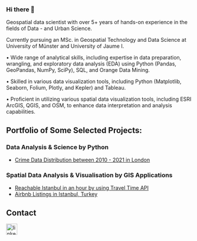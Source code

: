 ### Hi there 👋

Geospatial data scientist with over 5+ years of hands-on experience in the fields of Data - and Urban Science.

Currently pursuing an MSc. in Geospatial Technology and Data Science at University of Münster and University of Jaume I.

• Wide range of analytical skills, including expertise in data preparation, wrangling, and exploratory data analysis (EDA) using Python (Pandas, GeoPandas, NumPy, SciPy), SQL, and Orange Data Mining.

• Skilled in various data visualization tools, including Python (Matplotlib, Seaborn, Folium, Plotly, and Kepler) and Tableau.

• Proficient in utilizing various spatial data visualization tools, including ESRI ArcGIS, QGIS, and OSM, to enhance data interpretation and analysis capabilities.

## Portfolio of Some Selected Projects:
  
### Data Analysis & Science by Python
- [Crime Data Distribution between 2010 - 2021 in London](https://github.com/safakcoze/Crime_Data_London)

### Spatial Data Analysis & Visualisation by GIS Applications
- [Reachable Istanbul in an hour by using Travel Time API](https://github.com/safakcoze/Istanbul_travel_time)
- [Airbnb Listings in Istanbul, Turkey](https://github.com/safakcoze/Istanbul_Airbnb_listings)
  
## Contact
[<img src='https://cdn.jsdelivr.net/npm/simple-icons@3.0.1/icons/linkedin.svg' alt='linkedin' height='30'>](https://www.linkedin.com/in/safakcoze)
